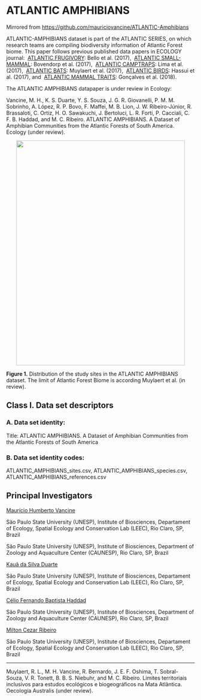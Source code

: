 # ATLANTIC AMPHIBIANS

Mirrored from <https://github.com/mauriciovancine/ATLANTIC-Amphibians>

ATLANTIC-AMPHIBIANS dataset is part of the ATLANTIC SERIES, on which research teams are compiling biodiversity information of  Atlantic Forest biome. This paper follows previous published data papers in ECOLOGY journal:
​	[ATLANTIC FRUGIVORY](http://onlinelibrary.wiley.com/doi/10.1002/ecy.1818/abstract): Bello et al. (2017), 
​	[ATLANTIC SMALL-MAMMAL](http://onlinelibrary.wiley.com/doi/10.1002/ecy.1893/full): Bovendorp et al. (2017), 
​	[ATLANTIC CAMPTRAPS](http://onlinelibrary.wiley.com/doi/10.1002/ecy.1998/abstract): Lima et al. (2017), 
​	[ATLANTIC BATS](http://onlinelibrary.wiley.com/doi/10.1002/ecy.2007/abstract): Muylaert et al. (2017),
​	[ATLANTIC BIRDS](http://onlinelibrary.wiley.com/doi/10.1002/ecy.2119/abstract): Hassui et al. (2017), and
​	[ATLANTIC MAMMAL TRAITS](http://onlinelibrary.wiley.com/doi/10.1002/ecy.2106/full): Gonçalves et al. (2018).


The ATLANTIC AMPHIBIANS datapaper is under review in Ecology:

Vancine, M. H., K. S. Duarte, Y. S. Souza, J. G. R. Giovanelli, P. M. M. Sobrinho, A. López, R. P. Bovo, F. Maffei, M. B. Lion, J. W. Ribeiro-Júnior, R. Brassaloti, C. Ortiz, H. O. Sawakuchi, J. Bertoluci, L. R. Forti, P. Cacciali, C. F. B. Haddad, and M. C. Ribeiro. ATLANTIC AMPHIBIANS. A Dataset of Amphibian Communities from the Atlantic Forests of South America. Ecology (under review).

<p align="center"> 
<img src="https://github.com/mauriciovancine/ATLANTIC-Amphibians/blob/master/atlantic_amphibians_map.png" height="600" width="450">
</p>

**Figure 1.** Distribution of the study sites in the ATLANTIC AMPHIBIANS dataset. The limit of Atlantic Forest Biome is according Muylaert et al. (in review). 

## Class I. Data set descriptors
### A. Data set identity:
Title: ATLANTIC AMPHIBIANS. A Dataset of Amphibian Communities from the Atlantic Forests of South America

### B. Data set identity codes: 
ATLANTIC_AMPHIBIANS_sites.csv, ATLANTIC_AMPHIBIANS_species.csv, ATLANTIC_AMPHIBIANS_references.csv

## Principal Investigators
<ins>
  Maurício Humberto Vancine
</ins>

São Paulo State University (UNESP), Institute of Biosciences, Departament of Ecology, Spatial Ecology and Conservation Lab (LEEC), Rio Claro, SP, Brazil

São Paulo State University (UNESP), Institute of Biosciences, Department of Zoology and Aquaculture Center (CAUNESP), Rio Claro, SP, Brazil

<ins>
  Kauã da Silva Duarte
</ins>

São Paulo State University (UNESP), Institute of Biosciences, Departament of Ecology, Spatial Ecology and Conservation Lab (LEEC), Rio Claro, SP, Brazil

<ins>
  Célio Fernando Baptista Haddad
</ins>

São Paulo State University (UNESP), Institute of Biosciences, Department of Zoology and Aquaculture Center (CAUNESP), Rio Claro, SP, Brazil

<ins>
  Milton Cezar Ribeiro
</ins>

São Paulo State University (UNESP), Institute of Biosciences, Departament of Ecology, Spatial Ecology and Conservation Lab (LEEC), Rio Claro, SP, Brazil

---
Muylaert, R. L., M. H. Vancine, R. Bernardo, J. E. F. Oshima, T. Sobral-Souza, V. R. Tonett, B. B. S. Niebuhr, and M. C. Ribeiro. Limites territoriais inclusivos para estudos ecológicos e biogeográficos na Mata Atlântica. Oecologia Australis (under review).
